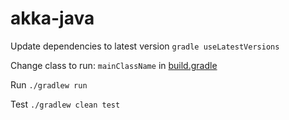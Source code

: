 # akka-java

Update dependencies to latest version
`gradle useLatestVersions`

Change class to run: `mainClassName` in [build.gradle](/build.gradle)

Run `./gradlew run`

Test `./gradlew clean test`
